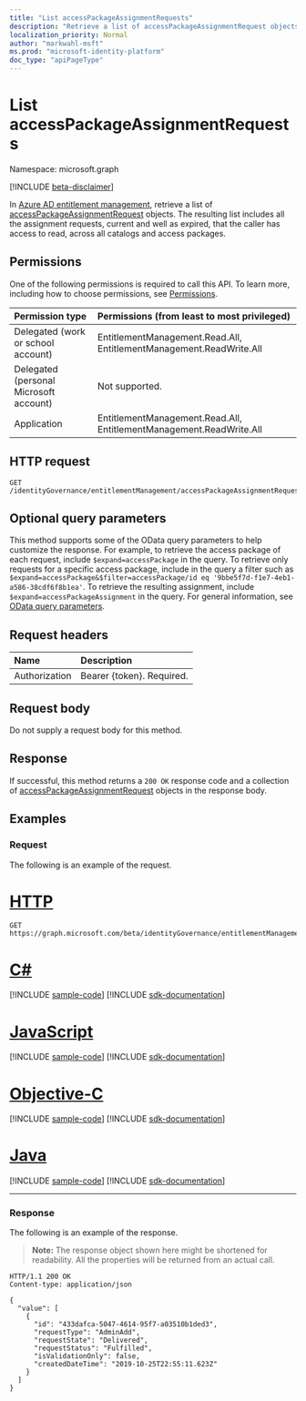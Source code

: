 ```yaml
---
title: "List accessPackageAssignmentRequests"
description: "Retrieve a list of accessPackageAssignmentRequest objects."
localization_priority: Normal
author: "markwahl-msft"
ms.prod: "microsoft-identity-platform"
doc_type: "apiPageType"
---
```


# List accessPackageAssignmentRequests

Namespace: microsoft.graph

[!INCLUDE [beta-disclaimer](../../includes/beta-disclaimer.md)]

In [Azure AD entitlement management](../resources/entitlementmanagement-root.md), retrieve a list of [accessPackageAssignmentRequest](../resources/accesspackageassignmentrequest.md) objects.  The resulting list includes all the assignment requests, current and well as expired, that the caller has access to read, across all catalogs and access packages.

## Permissions

One of the following permissions is required to call this API. To learn more, including how to choose permissions, see [Permissions](/graph/permissions-reference).

| Permission type                        | Permissions (from least to most privileged) |
|:---------------------------------------|:--------------------------------------------|
| Delegated (work or school account)     | EntitlementManagement.Read.All, EntitlementManagement.ReadWrite.All |
| Delegated (personal Microsoft account) | Not supported. |
| Application                            | EntitlementManagement.Read.All, EntitlementManagement.ReadWrite.All |

## HTTP request

<!-- { "blockType": "ignored" } -->

```http
GET /identityGovernance/entitlementManagement/accessPackageAssignmentRequests
```

## Optional query parameters

This method supports some of the OData query parameters to help customize the response. For example, to retrieve the access package of each request, include `$expand=accessPackage` in the query.  To retrieve only requests for a specific access package, include in the query a filter such as `$expand=accessPackage&$filter=accessPackage/id eq '9bbe5f7d-f1e7-4eb1-a586-38cdf6f8b1ea'`.  To retrieve the resulting assignment, include `$expand=accessPackageAssignment` in the query.
For general information, see [OData query parameters](/graph/query-parameters).

## Request headers

| Name      |Description|
|:----------|:----------|
| Authorization | Bearer \{token\}. Required. |

## Request body

Do not supply a request body for this method.

## Response

If successful, this method returns a `200 OK` response code and a collection of [accessPackageAssignmentRequest](../resources/accesspackageassignmentrequest.md) objects in the response body.

## Examples

### Request

The following is an example of the request.

# [HTTP](#tab/http)
<!-- {
  "blockType": "request",
  "name": "get_accesspackageassignmentrequests"
}-->

```msgraph-interactive
GET https://graph.microsoft.com/beta/identityGovernance/entitlementManagement/accessPackageAssignmentRequests
```
# [C#](#tab/csharp)
[!INCLUDE [sample-code](../includes/snippets/csharp/get-accesspackageassignmentrequests-csharp-snippets.md)]
[!INCLUDE [sdk-documentation](../includes/snippets/snippets-sdk-documentation-link.md)]

# [JavaScript](#tab/javascript)
[!INCLUDE [sample-code](../includes/snippets/javascript/get-accesspackageassignmentrequests-javascript-snippets.md)]
[!INCLUDE [sdk-documentation](../includes/snippets/snippets-sdk-documentation-link.md)]

# [Objective-C](#tab/objc)
[!INCLUDE [sample-code](../includes/snippets/objc/get-accesspackageassignmentrequests-objc-snippets.md)]
[!INCLUDE [sdk-documentation](../includes/snippets/snippets-sdk-documentation-link.md)]

# [Java](#tab/java)
[!INCLUDE [sample-code](../includes/snippets/java/get-accesspackageassignmentrequests-java-snippets.md)]
[!INCLUDE [sdk-documentation](../includes/snippets/snippets-sdk-documentation-link.md)]

---


### Response

The following is an example of the response.

> **Note:** The response object shown here might be shortened for readability. All the properties will be returned from an actual call.

<!-- {
  "blockType": "response",
  "truncated": true,
  "@odata.type": "microsoft.graph.accessPackageAssignmentRequest",
  "isCollection": true
} -->

```http
HTTP/1.1 200 OK
Content-type: application/json

{
  "value": [
    {
      "id": "433dafca-5047-4614-95f7-a03510b1ded3",
      "requestType": "AdminAdd",
      "requestState": "Delivered",
      "requestStatus": "Fulfilled",
      "isValidationOnly": false,
      "createdDateTime": "2019-10-25T22:55:11.623Z"
    }
  ]
}
```

<!-- uuid: 16cd6b66-4b1a-43a1-adaf-3a886856ed98
2019-02-04 14:57:30 UTC -->
<!-- {
  "type": "#page.annotation",
  "description": "List accessPackageAssignmentRequests",
  "keywords": "",
  "section": "documentation",
  "tocPath": ""
}-->


